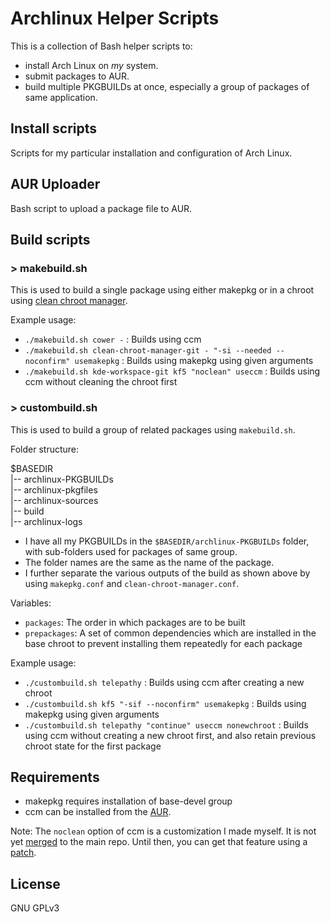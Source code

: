 Archlinux Helper Scripts
========================

This is a collection of Bash helper scripts to:

* install Arch Linux on _my_ system.
* submit packages to AUR.
* build multiple PKGBUILDs at once, especially a group of packages of same application.

Install scripts
---------------
Scripts for my particular installation and configuration of Arch Linux.

AUR Uploader
------------
Bash script to upload a package file to AUR.

Build scripts
-------------
### > makebuild.sh
This is used to build a single package using either makepkg or in a chroot using [clean chroot manager](https://github.com/graysky2/clean-chroot-manager).

Example usage:

* `./makebuild.sh cower -` : Builds using ccm
* `./makebuild.sh clean-chroot-manager-git - "-si --needed --noconfirm" usemakepkg` : Builds using makepkg using given arguments
* `./makebuild.sh kde-workspace-git kf5 "noclean" useccm` : Builds using ccm without cleaning the chroot first

### > custombuild.sh
This is used to build a group of related packages using `makebuild.sh`.

Folder structure:

$BASEDIR  
|-- archlinux-PKGBUILDs  
|-- archlinux-pkgfiles  
|-- archlinux-sources  
|-- build  
|-- archlinux-logs

* I have all my PKGBUILDs in the `$BASEDIR/archlinux-PKGBUILDs` folder, with sub-folders used for packages of same group.
* The folder names are the same as the name of the package.
* I further separate the various outputs of the build as shown above by using `makepkg.conf` and `clean-chroot-manager.conf`.

Variables:

* `packages`: The order in which packages are to be built
* `prepackages`: A set of common dependencies which are installed in the base chroot to prevent installing them repeatedly for each package

Example usage:

* `./custombuild.sh telepathy` : Builds using ccm after creating a new chroot
* `./custombuild.sh kf5 "-sif --noconfirm" usemakepkg` : Builds using makepkg using given arguments
* `./custombuild.sh telepathy "continue" useccm nonewchroot` : Builds using ccm without creating a new chroot first, and also retain previous chroot state for the first package

Requirements
------------
* makepkg requires installation of base-devel group
* ccm can be installed from the [AUR](https://aur.archlinux.org/packages/clean-chroot-manager).

Note: The `noclean` option of ccm is a customization I made myself. It is not yet [merged](https://github.com/graysky2/clean-chroot-manager/pull/9) to the main repo. Until then, you can get that feature using a [patch](https://github.com/siddharthasahu/archlinux-build-helper/tree/master/archlinux-PKGBUILDs/clean-chroot-manager-git).

License
-------
GNU GPLv3